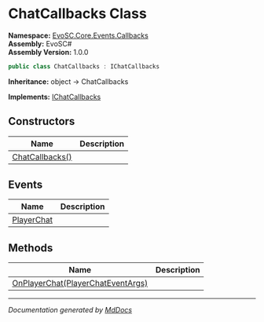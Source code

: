 ﻿<!--  
  <auto-generated>   
    The contents of this file were generated by a tool.  
    Changes to this file may be list if the file is regenerated  
  </auto-generated>   
-->

# ChatCallbacks Class

**Namespace:** [EvoSC.Core.Events.Callbacks](../index.md)  
**Assembly:** EvoSC\#  
**Assembly Version:** 1.0.0

```csharp
public class ChatCallbacks : IChatCallbacks
```

**Inheritance:** object → ChatCallbacks

**Implements:** [IChatCallbacks](../../../../Interfaces/Messages/IChatCallbacks/index.md)

## Constructors

| Name                                     | Description |
| ---------------------------------------- | ----------- |
| [ChatCallbacks()](constructors/index.md) |             |

## Events

| Name                               | Description |
| ---------------------------------- | ----------- |
| [PlayerChat](events/PlayerChat.md) |             |

## Methods

| Name                                                         | Description |
| ------------------------------------------------------------ | ----------- |
| [OnPlayerChat(PlayerChatEventArgs)](methods/OnPlayerChat.md) |             |

___

*Documentation generated by [MdDocs](https://github.com/ap0llo/mddocs)*
